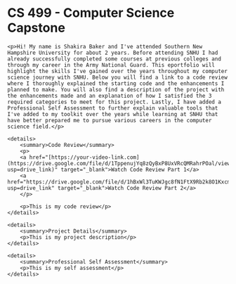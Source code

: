 
<html>
<head>
    <link rel="stylesheet" href="style.css">
    <title>CS 499 - Computer Science Capstone</title>
</head>
<body>

<div class="overlay"></div>

<div class="content">
    <h1>CS 499 - Computer Science Capstone</h1>

    <p>Hi! My name is Shakira Baker and I've attended Southern New Hampshire University for about 2 years. Before attending SNHU I had already successfully completed some courses at previous colleges and through my career in the Army National Guard. This eportfolio will highlight the skills I've gained over the years throughout my computer science journey with SNHU. Below you will find a link to a code review where I thoroughly explained the starting code and the enhancements I planned to make. You will also find a description of the project with the enhancements made and an explanation of how I satisfied the 3 required categories to meet for this project. Lastly, I have added a Professional Self Assessment to further explain valuable tools that I've added to my toolkit over the years while learning at SNHU that have better prepared me to pursue various careers in the computer science field.</p>

    <details>
        <summary>Code Review</summary>
        <p>
        <a href="[https://your-video-link.com](https://drive.google.com/file/d/1TppenujYq8zQyBxP8UxVRcQMRahrPOal/view?usp=drive_link)" target="_blank">Watch Code Review Part 1</a>
        <a href="https://drive.google.com/file/d/1hBxWl3TuKWJgc8fN1FtX9Rb2k8O1Kxcm/view?usp=drive_link" target="_blank">Watch Code Review Part 2</a>
        </p>
        
        <p>This is my code review</p>
    </details>

    <details>
        <summary>Project Details</summary>
        <p>This is my project description</p>
    </details>

    <details>
        <summary>Professional Self Assessment</summary>
        <p>This is my self assessment</p>
    </details>
</div>

</body>
</html>

